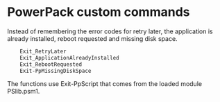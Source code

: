 # PowerPack custom commands
Instead of remembering the error codes for retry later, the application is already installed, reboot requested and missing disk space.

```powershell
    Exit_RetryLater
    Exit_ApplicationAlreadyInstalled
    Exit_RebootRequested
    Exit-PpMissingDiskSpace
```

The functions use Exit-PpScript that comes from the loaded module PSlib.psm1.